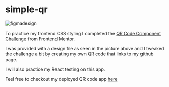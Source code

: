 # simple-qr
![figmadesign](https://github.com/user-attachments/assets/f43240db-40c5-49d2-a4f8-5224be00f1f5)


To practice my frontend CSS styling I completed the [QR Code Component Challenge](https://www.frontendmentor.io/challenges/qr-code-component-iux_sIO_H) from Frontend Mentor.


I was provided with a design file as seen in the picture above and I tweaked the challenge a bit by creating my own QR code that links to my github page.

I will also practice my React testing on this app.


Feel free to checkout my deployed QR code app [here](https://sonia-github-qr-code.vercel.app/)
